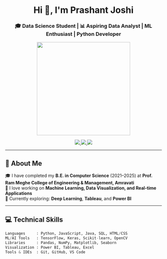 <h1 align="center">Hi 👋, I'm Prashant Joshi</h1>
<h3 align="center">🎓 Data Science Student | 📊 Aspiring Data Analyst | ML Enthusiast | Python Developer</h3>

<p align="center">
  <img src="https://media.giphy.com/media/qgQUggAC3Pfv687qPC/giphy.gif" width="300" />
</p>

<p align="center">
  <a href="mailto:princejoshi902226@gmail.com">
    <img src="https://img.shields.io/badge/Email-princejoshi902226@gmail.com-red?style=for-the-badge&logo=gmail" />
  </a>
  <a href="https://www.linkedin.com/in/prashantjoshi2220">
    <img src="https://img.shields.io/badge/LinkedIn-Prashant%20Joshi-blue?style=for-the-badge&logo=linkedin" />
  </a>
  <a href="https://github.com/PKJJOSHI">
    <img src="https://img.shields.io/badge/GitHub-PKJJOSHI-black?style=for-the-badge&logo=github" />
  </a>
</p>

---

## 🚀 About Me

🎓 I have completed my **B.E. in Computer Science** (2021–2025) at **Prof. Ram Meghe College of Engineering & Management, Amravati**  
🧠 I love working on **Machine Learning, Data Visualization, and Real-time Applications**  
🌱 Currently exploring: **Deep Learning**, **Tableau**, and **Power BI**

---

## 💻 Technical Skills

```python
Languages     : Python, JavaScript, Java, SQL, HTML/CSS
ML/AI Tools   : TensorFlow, Keras, Scikit-learn, OpenCV
Libraries     : Pandas, NumPy, Matplotlib, Seaborn
Visualization : Power BI, Tableau, Excel
Tools & IDEs  : Git, GitHub, VS Code
